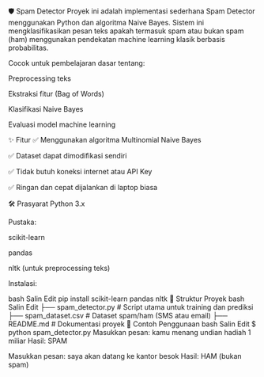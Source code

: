 🛡️ Spam Detector
Proyek ini adalah implementasi sederhana Spam Detector menggunakan Python dan algoritma Naive Bayes. Sistem ini mengklasifikasikan pesan teks apakah termasuk spam atau bukan spam (ham) menggunakan pendekatan machine learning klasik berbasis probabilitas.

Cocok untuk pembelajaran dasar tentang:

Preprocessing teks

Ekstraksi fitur (Bag of Words)

Klasifikasi Naive Bayes

Evaluasi model machine learning

✨ Fitur
✅ Menggunakan algoritma Multinomial Naive Bayes

✅ Dataset dapat dimodifikasi sendiri

✅ Tidak butuh koneksi internet atau API Key

✅ Ringan dan cepat dijalankan di laptop biasa

🛠️ Prasyarat
Python 3.x

Pustaka:

scikit-learn

pandas

nltk (untuk preprocessing teks)

Instalasi:

bash
Salin
Edit
pip install scikit-learn pandas nltk
📁 Struktur Proyek
bash
Salin
Edit
├── spam_detector.py        # Script utama untuk training dan prediksi
├── spam_dataset.csv        # Dataset spam/ham (SMS atau email)
├── README.md               # Dokumentasi proyek
🚀 Contoh Penggunaan
bash
Salin
Edit
$ python spam_detector.py
Masukkan pesan: kamu menang undian hadiah 1 miliar
Hasil: SPAM

Masukkan pesan: saya akan datang ke kantor besok
Hasil: HAM (bukan spam)
